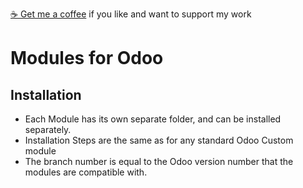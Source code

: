 [:coffee: Get me a coffee](https://www.buymeacoffee.com/gaikwadpushakar) if you like and want to support my work 
# Modules for Odoo
## Installation
- Each Module has its own separate folder, and can be installed separately.
- Installation Steps are the same as for any standard Odoo Custom module
- The branch number is equal to the Odoo version number that the modules are compatible with.
